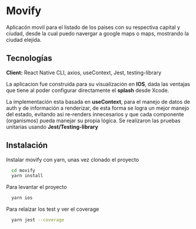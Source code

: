 # Movify

Aplicacón movil para el listado de los paises con su respectiva capital y ciudad, desde la cual puedo navergar a google maps o maps, mostrando la ciudad elejida.

## Tecnologías

**Client:** React Native CLI, axios, useContext, Jest, testing-library

La aplicacion fue construida para su visualización en **IOS**, dada las ventajas que tiene al poder configurar directamente el **splash** desde Xcode.

La implementación esta basada en **useContext**, para el manejo de datos de auth y de información a renderizar, de esta forma se logra un mejor manejo del estado, evitando asi re-renders innecesarios y que cada componente (organismos) pueda manejar su propia lógica. Se realizaron las pruebas unitarias usando **Jest/Testing-library**

## Instalación

Instalar movify con yarn, unas vez clonado el proyecto

```bash
  cd movify
  yarn install
```

Para levantar el proyecto

```bash
  yarn ios
```

Para relaizar los test y ver el coverage

```bash
  yarn jest --coverage
```
